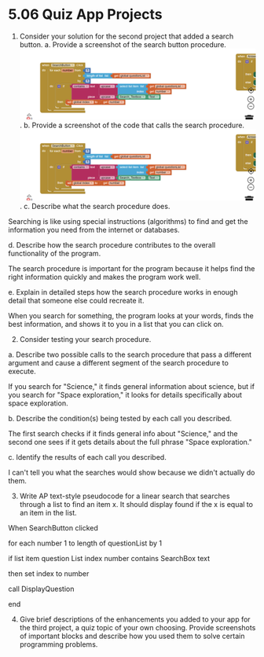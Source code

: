 # 5.06 Quiz App Projects

1. Consider your solution for the second project that added a search button.
a. Provide a screenshot of the search button procedure.
![Question 1a](5-06Screenshot1a.png).
b. Provide a screenshot of the code that calls the search procedure.
![Question 1b](5-06Screenshot1a.png).
c. Describe what the search procedure does.

Searching is like using special instructions (algorithms) to find and get the information you need from the internet or databases.

d. Describe how the search procedure contributes to the overall functionality of the program.

The search procedure is important for the program because it helps find the right information quickly and makes the program work well.

e. Explain in detailed steps how the search procedure works in enough detail that someone else could recreate it.

When you search for something, the program looks at your words, finds the best information, and shows it to you in a list that you can click on.

2. Consider testing your search procedure.

a. Describe two possible calls to the search procedure that pass a different argument and cause a different segment of the search procedure to execute.

If you search for "Science," it finds general information about science, but if you search for "Space exploration," it looks for details specifically about space exploration.

b. Describe the condition(s) being tested by each call you described.

The first search checks if it finds general info about "Science," and the second one sees if it gets details about the full phrase "Space exploration."

c. Identify the results of each call you described.

I can't tell you what the searches would show because we didn't actually do them.

3. Write AP text-style pseudocode for a linear search that searches through a list to find an item x. It should display found if the x is equal to an item in the list.

When SearchButton clicked

for each number 1 to length of questionList by 1

if list item question List index number contains SearchBox text

then set index to number

call DisplayQuestion

end

4. Give brief descriptions of the enhancements you added to your app for the third project, a quiz topic of your own choosing. Provide screenshots of important blocks and describe how you used them to solve certain programming problems.


